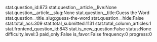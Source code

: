 stat.question_id:873
stat.question__article__live:None
stat.question__article__slug:None
stat.question__title:Guess the Word
stat.question__title_slug:guess-the-word
stat.question__hide:False
stat.total_acs:309
stat.total_submitted:1131
stat.total_column_articles:1
stat.frontend_question_id:843
stat.is_new_question:False
status:None
difficulty.level:3
paid_only:False
is_favor:False
frequency:0
progress:0
